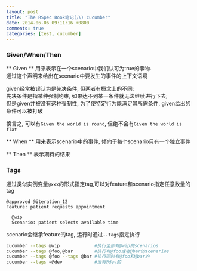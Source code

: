 ```yaml
---
layout: post
title: "The RSpec Book笔记(八) cucumber"
date: 2014-06-06 09:11:16 +0800
comments: true
categories: [test, cucumber]
---
```

### Given/When/Then

** Given ** 用来表示在一个scenario中我们认可为true的事物.  
通过这个声明来给出在scenario中要发生的事件的上下文语境  

given经常被误认为是先决条件, 但两者有概念上的不同:  
先决条件是指某种强制约束, 如果达不到某一条件就无法继续进行下去;  
但是given并被没有这种强制性, 为了使特定行为能满足其所需条件, given给出的条件可以被打破

换言之, 可以有`Given the world is round`, 但绝不会有`Given the world is flat`

** When ** 用来表示scenario中的事件, 倾向于每个scenario只有一个独立事件

** Then ** 表示期待的结果

### Tags

通过类似实例变量`@xxx`的形式指定tag,可以对feature和scenario指定任意数量的tag

``` cucumber
@approved @iteration_12
Feature: patient requests appointment

  @wip
  Scenario: patient selects available time
```

scenario会继承feature的tag, 运行时通过`--tags`指定执行

``` bash
cucumber --tags @wip             #执行全部有@wip的scenarios
cucumber --tags @foo,@bar        #执行有@foo或者@bar的scenarios
cucumber --tags @foo --tags @bar #执行同时有@foo和@bar的
cucumber --tags ~@dev            #没有@dev的
```